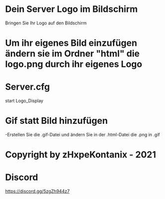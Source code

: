 # Dein Server Logo im Bildschirm
Bringen Sie Ihr Logo auf den Bildschirm

# Um ihr eigenes Bild einzufügen ändern sie im Ordner "html" die logo.png durch ihr eigenes Logo

# Server.cfg
start Logo_Display

# Gif statt Bild hinzufügen
-Erstellen Sie die .gif-Datei und ändern Sie in der .html-Datei die .png in .gif

# Copyright by zHxpeKontanix - 2021
# Discord
https://discord.gg/5zgZh944z7